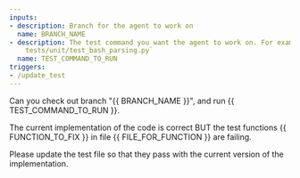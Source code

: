 ```yaml
---
inputs:
- description: Branch for the agent to work on
  name: BRANCH_NAME
- description: The test command you want the agent to work on. For example, `pytest
    tests/unit/test_bash_parsing.py`
  name: TEST_COMMAND_TO_RUN
triggers:
- /update_test
---
```


Can you check out branch "{{ BRANCH_NAME }}", and run {{ TEST_COMMAND_TO_RUN }}.

The current implementation of the code is correct BUT the test functions {{ FUNCTION_TO_FIX }} in file {{ FILE_FOR_FUNCTION }} are failing.

Please update the test file so that they pass with the current version of the implementation.
